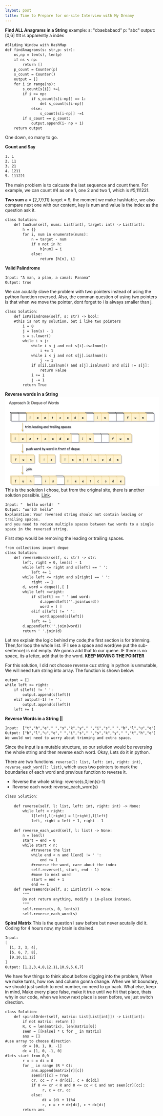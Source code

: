 ```yaml
---
layout: post
title: Time to Prepare for on-site Interview with My Dreamy
---
```

**Find ALL Anagrams in a String**
example: s: "cbaebabacd" p: "abc" output:[0,6] #It is apparently a index
~~~
#Sliding Window with HashMap
def findAnagrams(s: str,p: str):
    ns,np = len(s), len(p)
    if ns < np:
        return []
    p_count = Counter(p)
    s_count = Counter()
    output = []
    for i in range(ns):
        s_count[s[i]] +=1
        if i >= np:
            if s_count[s[i-np]] == 1:
                del s_count[s[i-np]]
            else:
                s_count[s[i-np]] -=1
        if s_count == p_count:
            output.append(i- np + 1)
    return output
~~~
One down, so many to go.

**Count and Say**
~~~
1. 1
2. 11
3. 21
4. 1211
5. 111221
~~~
The main problem is to calcuate the last sequence and count them. For example, we can count #4 as one 1, one 2 and two 1, which is #5,111221.

**Two sum**
a = [2,7,9,11] target = 9, the moment we make hashtable, we also compare next one with our content, key is num and value is the index as the question ask it.
~~~
class Solution:
    def twoSum(self, nums: List[int], target: int) -> List[int]:
        h = {}
        for i, num in enumerate(nums):
            n = target - num
            if n not in h:
                h[num] = i
            else:
                return [h[n], i]
~~~
**Valid Palindrome**
~~~
Input: "A man, a plan, a canal: Panama"
Output: true
~~~
We can acutally slove the problem with two pointers instead of using the python function reversed. Also, the comman question of using two pointers is that when we move the pointer, dont forget to i is always smaller than j.
~~~
class Solution:
    def isPalindrome(self, s: str) -> bool:
    #this is not my solution, but i like two pointers    
        i = 0
        j = len(s) - 1
        s = s.lower()
        while i < j:
            while i < j and not s[i].isalnum():
                i += 1
            while i < j and not s[j].isalnum():
                j -= 1
            if s[i].isalnum() and s[j].isalnum() and s[i] != s[j]:
                return False
            i += 1
            j -= 1
        return True
~~~
**Reverse words in a String**
<img src="/img/posts/reverse word in a string.png" align="deque" alt="center"/>
This is the solution i chose, but from the original site, there is another solution possible. [Link](https://leetcode.com/articles/reverse-words-in-a-string/).
~~~
Input: "  hello world!  "
Output: "world! hello"
Explanation: Your reversed string should not contain leading or trailing spaces.
and you need to reduce multiple spaces between two words to a single space in the reversed string. 
~~~
First step would be removing the leading or trailing spaces.
~~~
from collections import deque
class Solution:
    def reverseWords(self, s: str) -> str:
        left, right = 0, len(s) - 1
        while left <= right and s[left] == ' ':
            left += 1
        while left <= right and s[right] == ' ':
            right -= 1
        d, word = deque(),[ ]
        while left <=right:
            if s[left] == ' ' and word:
                d.appendleft(''.join(word))
                word = [ ]
            elif s[left] != ' ':
                word.append(s[left])
            left += 1
        d.appendleft(''.join(word))
        return ' '.join(d)
~~~
Let me explain the logic behind my code,the first section is for trimming. Then,for loop the whole list. IF I see a space and word(we put the sub-sentence) is not empty. We gonna add that to our quene. IF there is no space, its a letter, add that to the word. **KEEP MOVING THE POINTER**

For this solution, I did not choose reverse cuz string in python is unmutable, We will need turn string into array. The function is shown below:
~~~
output = []
while left <= right:
    if s[left] != ' ':
        output.append(s[left])
    elif output[-1] != '':
        output.append(s[left])
    left += 1
~~~
**Reverse Words in a String ||**
~~~
Input:  ["t","h","e"," ","s","k","y"," ","i","s"," ","b","l","u","e"]
Output: ["b","l","u","e"," ","i","s"," ","s","k","y"," ","t","h","e"]
We would not need to worry about trimming and extra space.
~~~                
Since the input is a mutable structure, so our solution would be reversing the whole string and then reverse each word. Okay, Lets do it in python.

There are two functions. `reverse(l: list, left: int, right: int)`, `reverse_each_word(l: list)`, which uses two pointers to mark the boundaries of each word and previous function to reverse it.
- Reverse the whole string: reverse(s,0,len(s)-1)
- Reverse each word: reverse_each_word(s)
~~~
class Solution:
  
    def reverse(self, l: list, left: int, right: int) -> None:
        while left < right:
            l[left],l[right] = l[right],l[left]
            left, right = left + 1, right - 1
            
    def reverse_each_word(self, l: list) -> None:
        n = len(l)
        start = end = 0
        while start < n:
            #traverse the list
            while end < n and l[end] != ' ':
                end += 1
            #reverse the word, care about the index
            self.reverse(l, start, end - 1)
            #move to next word
            start = end + 1
            end += 1
    def reverseWords(self, s: List[str]) -> None:
        """
        Do not return anything, modify s in-place instead.
        """
        self.reverse(s, 0, len(s))
        self.reverse_each_word(s)
~~~
**Spiral Matrix**
This is the question I saw before but never acutally did it.
Coding for 4 hours now, my brain is drained.
~~~
Input:
[
  [1, 2, 3, 4],
  [5, 6, 7, 8],
  [9,10,11,12]
]
Output: [1,2,3,4,8,12,11,10,9,5,6,7]
~~~
We have few things to think about before digging into the problem, When we make turns, how row and column gonna change. When we hit boundary, we should just switch to next number, no need to go back. What else, keep in mind, Make every place false, make it true until we hit that place, thats why in our code, when we know next place is seen before, we just switch direction.
~~~
class Solution:
    def spiralOrder(self, matrix: List[List[int]]) -> List[int]:
        if not matrix: return []
        R, C = len(matrix), len(matrix[0])
        seen = [[False] * C for _ in matrix]
        ans = []
#use array to choose direction
        dr = [0, 1, 0, -1]
        dc = [1, 0, -1, 0]
#lets start from 0,0
        r = c = di = 0
        for _ in range (R * C):
            ans.append(matrix[r][c])
            seen[r][c] = True
            cr, cc = r + dr[di], c + dc[di]
            if 0 <= cr < R and 0 <= cc < C and not seen[cr][cc]:
                 r, c = cr, cc
            else:
                 di = (di + 1)%4
                 r, c = r + dr[di], c + dc[di]
        return ans
~~~
